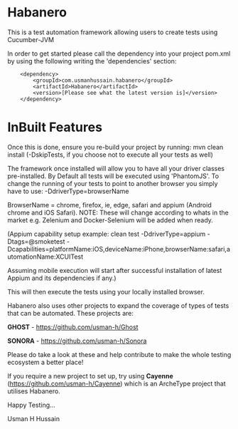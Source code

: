# Habanero
This is a test automation framework allowing users to create tests using Cucumber-JVM

In order to get started please call the dependency into your project pom.xml by using the following writing the 'dependencies' section:

        <dependency>
            <groupId>com.usmanhussain.habanero</groupId>
            <artifactId>Habanero</artifactId>
            <version>[Please see what the latest version is]</version>
        </dependency>

# InBuilt Features
Once this is done, ensure you re-build your project by running:
mvn clean install (-DskipTests, if you choose not to execute all your tests as well)

The framework once installed will allow you to have all your driver classes pre-installed. By Default all tests will be executed using 'PhantomJS'.
To change the running of your tests to point to another browser you simply have to use:
-DdriverType=browserName

BrowserName = chrome, firefox, ie, edge, safari and appium (Android chrome and iOS Safari).
NOTE: These will change according to whats in the market e.g. Zelenium and Docker-Selenium will be added when ready.

(Appium capability setup example: clean test -DdriverType=appium -Dtags=@smoketest -Dcapabilities=platformName:iOS,deviceName:iPhone,browserName:safari,automationName:XCUITest
 
 Assuming mobile execution will start after successful installation of latest Appium and its dependencies if any.)

This will then execute the tests using your locally installed browser.

Habanero also uses other projects to expand the coverage of types of tests that can be automated.
These projects are:

**GHOST** - https://github.com/usman-h/Ghost

**SONORA** - https://github.com/usman-h/Sonora

Please do take a look at these and help contribute to make the whole testing ecosystem a better place!

If you require a new project to set up, try using **Cayenne** (https://github.com/usman-h/Cayenne) which is an ArcheType project that utilises Habanero.

Happy Testing...

Usman H Hussain

